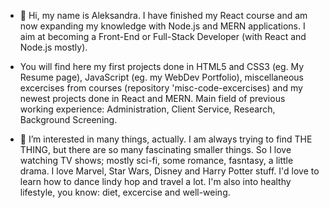 - 👋 Hi, my name is Aleksandra. I have finished my React course and am now expanding my knowledge with Node.js and MERN applications. I aim at becoming a Front-End or Full-Stack Developer (with React and Node.js mostly).

- You will find here my first projects done in HTML5 and CSS3 (eg. My Resume page), JavaScript (eg. my WebDev Portfolio), miscellaneous excercises from courses (repository 'misc-code-excercises) and my newest projects done in React and MERN. Main field of previous working experience: Administration, Client Service, Research, Background Screening.

- 👀 I’m interested in many things, actually. I am always trying to find THE THING, but there are so many fascinating smaller things. So I love watching TV shows; mostly sci-fi, some romance, fasntasy, a little drama. I love Marvel, Star Wars, Disney and Harry Potter stuff. I'd love to learn how to dance lindy hop and travel a lot. I'm also into healthy lifestyle, you know: diet, excercise and well-weing.

<!---
Nikara4/Nikara4 is a ✨ special ✨ repository because its `README.md` (this file) appears on your GitHub profile.
You can click the Preview link to take a look at your changes.
--->
